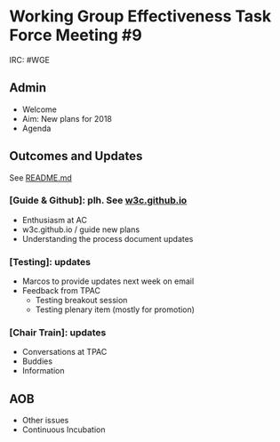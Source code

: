 # Working Group Effectiveness Task Force Meeting #9
IRC: #WGE

## Admin
* Welcome
* Aim: New plans for 2018
* Agenda

## Outcomes and Updates
See [README.md](https://github.com/w3c/wg-effectiveness/) 

### [Guide & Github]: plh. See [w3c.github.io](https://w3c.github.io/)
* Enthusiasm at AC
* w3c.github.io / guide new plans
* Understanding the process document updates 

### [Testing]: updates
* Marcos to provide updates next week on email
* Feedback from TPAC
  * Testing breakout session
  * Testing plenary item (mostly for promotion)

### [Chair Train]: updates
* Conversations at TPAC
* Buddies
* Information

## AOB
* Other issues
* Continuous Incubation

